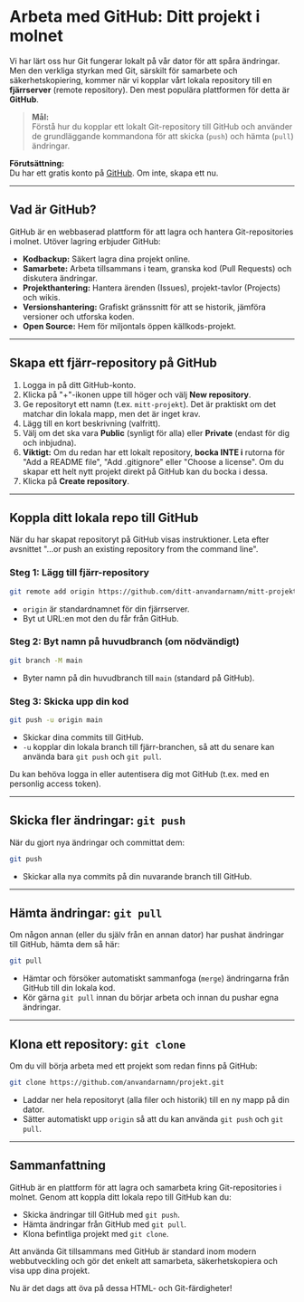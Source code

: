 # Arbeta med GitHub: Ditt projekt i molnet

Vi har lärt oss hur Git fungerar lokalt på vår dator för att spåra ändringar. Men den verkliga styrkan med Git, särskilt för samarbete och säkerhetskopiering, kommer när vi kopplar vårt lokala repository till en **fjärrserver** (remote repository). Den mest populära plattformen för detta är **GitHub**.

> **Mål:**  
> Förstå hur du kopplar ett lokalt Git-repository till GitHub och använder de grundläggande kommandona för att skicka (`push`) och hämta (`pull`) ändringar.

**Förutsättning:**  
Du har ett gratis konto på [GitHub](https://github.com/). Om inte, skapa ett nu.

---

## Vad är GitHub?

GitHub är en webbaserad plattform för att lagra och hantera Git-repositories i molnet. Utöver lagring erbjuder GitHub:

- **Kodbackup:** Säkert lagra dina projekt online.
- **Samarbete:** Arbeta tillsammans i team, granska kod (Pull Requests) och diskutera ändringar.
- **Projekthantering:** Hantera ärenden (Issues), projekt-tavlor (Projects) och wikis.
- **Versionshantering:** Grafiskt gränssnitt för att se historik, jämföra versioner och utforska koden.
- **Open Source:** Hem för miljontals öppen källkods-projekt.

---

## Skapa ett fjärr-repository på GitHub

1. Logga in på ditt GitHub-konto.
2. Klicka på "+"-ikonen uppe till höger och välj **New repository**.
3. Ge repositoryt ett namn (t.ex. `mitt-projekt`). Det är praktiskt om det matchar din lokala mapp, men det är inget krav.
4. Lägg till en kort beskrivning (valfritt).
5. Välj om det ska vara **Public** (synligt för alla) eller **Private** (endast för dig och inbjudna).
6. **Viktigt:** Om du redan har ett lokalt repository, **bocka INTE i** rutorna för "Add a README file", "Add .gitignore" eller "Choose a license". Om du skapar ett helt nytt projekt direkt på GitHub kan du bocka i dessa.
7. Klicka på **Create repository**.

---

## Koppla ditt lokala repo till GitHub

När du har skapat repositoryt på GitHub visas instruktioner. Leta efter avsnittet "…or push an existing repository from the command line".

### Steg 1: Lägg till fjärr-repository

```bash
git remote add origin https://github.com/ditt-anvandarnamn/mitt-projekt.git
```
- `origin` är standardnamnet för din fjärrserver.
- Byt ut URL:en mot den du får från GitHub.

### Steg 2: Byt namn på huvudbranch (om nödvändigt)

```bash
git branch -M main
```
- Byter namn på din huvudbranch till `main` (standard på GitHub).

### Steg 3: Skicka upp din kod

```bash
git push -u origin main
```
- Skickar dina commits till GitHub.
- `-u` kopplar din lokala branch till fjärr-branchen, så att du senare kan använda bara `git push` och `git pull`.

Du kan behöva logga in eller autentisera dig mot GitHub (t.ex. med en personlig access token).

---

## Skicka fler ändringar: `git push`

När du gjort nya ändringar och committat dem:

```bash
git push
```
- Skickar alla nya commits på din nuvarande branch till GitHub.

---

## Hämta ändringar: `git pull`

Om någon annan (eller du själv från en annan dator) har pushat ändringar till GitHub, hämta dem så här:

```bash
git pull
```
- Hämtar och försöker automatiskt sammanfoga (`merge`) ändringarna från GitHub till din lokala kod.
- Kör gärna `git pull` innan du börjar arbeta och innan du pushar egna ändringar.

---

## Klona ett repository: `git clone`

Om du vill börja arbeta med ett projekt som redan finns på GitHub:

```bash
git clone https://github.com/anvandarnamn/projekt.git
```
- Laddar ner hela repositoryt (alla filer och historik) till en ny mapp på din dator.
- Sätter automatiskt upp `origin` så att du kan använda `git push` och `git pull`.

---

## Sammanfattning

GitHub är en plattform för att lagra och samarbeta kring Git-repositories i molnet. Genom att koppla ditt lokala repo till GitHub kan du:

- Skicka ändringar till GitHub med `git push`.
- Hämta ändringar från GitHub med `git pull`.
- Klona befintliga projekt med `git clone`.

Att använda Git tillsammans med GitHub är standard inom modern webbutveckling och gör det enkelt att samarbeta, säkerhetskopiera och visa upp dina projekt.

Nu är det dags att öva på dessa HTML- och Git-färdigheter!
